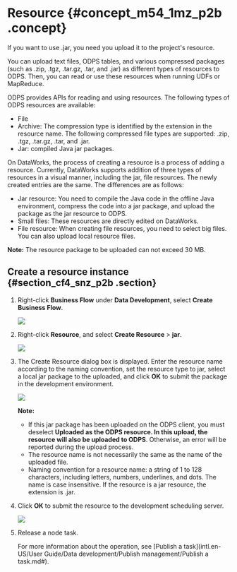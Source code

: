 # Resource {#concept_m54_1mz_p2b .concept}

If you want to use .jar, you need you upload it to the project's resource.

You can upload text files, ODPS tables, and various compressed packages \(such as .zip, .tgz, .tar.gz, .tar, and .jar\) as different types of resources to ODPS. Then, you can read or use these resources when running UDFs or MapReduce.

ODPS provides APIs for reading and using resources. The following types of ODPS resources are available:

-   File
-   Archive: The compression type is identified by the extension in the resource name. The following compressed file types are supported: .zip, .tgz, .tar.gz, .tar, and .jar.
-   Jar: compiled Java jar packages.

On DataWorks, the process of creating a resource is a process of adding a resource. Currently, DataWorks supports addition of three types of resources in a visual manner, including the jar, file resources. The newly created entries are the same. The differences are as follows:

-   Jar resource: You need to compile the Java code in the offline Java environment, compress the code into a jar package, and upload the package as the jar resource to ODPS.
-   Small files: These resources are directly edited on DataWorks.
-   File resource: When creating file resources, you need to select big files. You can also upload local resource files.

**Note:** The resource package to be uploaded can not exceed 30 MB.

## Create a resource instance {#section_cf4_snz_p2b .section}

1.  Right-click **Business Flow** under **Data Development**, select **Create Business Flow**.

    ![](http://static-aliyun-doc.oss-cn-hangzhou.aliyuncs.com/assets/img/16292/15476314517651_en-US.png)

2.  Right-click **Resource**, and select **Create Resource** \> **jar**.

    ![](http://static-aliyun-doc.oss-cn-hangzhou.aliyuncs.com/assets/img/16294/15476314517720_en-US.png)

3.  The Create Resource dialog box is displayed. Enter the resource name according to the naming convention, set the resource type to jar, select a local jar package to the uploaded, and click **OK** to submit the package in the development environment.

    ![](http://static-aliyun-doc.oss-cn-hangzhou.aliyuncs.com/assets/img/16294/15476314517721_en-US.png)

    **Note:** 

    -   If this jar package has been uploaded on the ODPS client, you must deselect **Uploaded as the ODPS resource. In this upload, the resource will also be uploaded to ODPS**. Otherwise, an error will be reported during the upload process.
    -   The resource name is not necessarily the same as the name of the uploaded file.
    -   Naming convention for a resource name: a string of 1 to 128 characters, including letters, numbers, underlines, and dots. The name is case insensitive. If the resource is a jar resource, the extension is .jar.
4.  Click **OK** to submit the resource to the development scheduling server.

    ![](http://static-aliyun-doc.oss-cn-hangzhou.aliyuncs.com/assets/img/16294/15476314517722_en-US.png)

5.  Release a node task.

    For more information about the operation, see [Publish a task](intl.en-US/User Guide/Data development/Publish management/Publish a task.md#).


